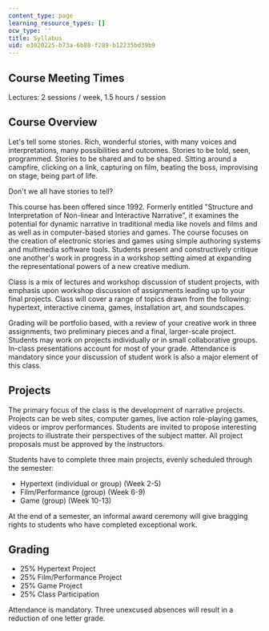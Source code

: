 ```yaml
---
content_type: page
learning_resource_types: []
ocw_type: ''
title: Syllabus
uid: e3020225-b73a-6b88-f289-b12235bd39b9
---
```


Course Meeting Times
--------------------

Lectures: 2 sessions / week, 1.5 hours / session

Course Overview
---------------

Let's tell some stories. Rich, wonderful stories, with many voices and interpretations, many possibilities and outcomes. Stories to be told, seen, programmed. Stories to be shared and to be shaped. Sitting around a campfire, clicking on a link, capturing on film, beating the boss, improvising on stage, being part of life.

Don't we all have stories to tell?

This course has been offered since 1992. Formerly entitled "Structure and Interpretation of Non-linear and Interactive Narrative", it examines the potential for dynamic narrative in traditional media like novels and films and as well as in computer-based stories and games. The course focuses on the creation of electronic stories and games using simple authoring systems and multimedia software tools. Students present and constructively critique one another's work in progress in a workshop setting aimed at expanding the representational powers of a new creative medium.

Class is a mix of lectures and workshop discussion of student projects, with emphasis upon workshop discussion of assignments leading up to your final projects. Class will cover a range of topics drawn from the following: hypertext, interactive cinema, games, installation art, and soundscapes.

Grading will be portfolio based, with a review of your creative work in three assignments, two preliminary pieces and a final, larger-scale project. Students may work on projects individually or in small collaborative groups. In-class presentations account for most of your grade. Attendance is mandatory since your discussion of student work is also a major element of this class.

Projects
--------

The primary focus of the class is the development of narrative projects. Projects can be web sites, computer games, live action role-playing games, videos or improv performances. Students are invited to propose interesting projects to illustrate their perspectives of the subject matter. All project proposals must be approved by the instructors.

Students have to complete three main projects, evenly scheduled through the semester:

*   Hypertext (individual or group) (Week 2-5)
*   Film/Performance (group) (Week 6-9)
*   Game (group) (Week 10-13)

At the end of a semester, an informal award ceremony will give bragging rights to students who have completed exceptional work.

Grading
-------

*   25% Hypertext Project
*   25% Film/Performance Project
*   25% Game Project
*   25% Class Participation

Attendance is mandatory. Three unexcused absences will result in a reduction of one letter grade.